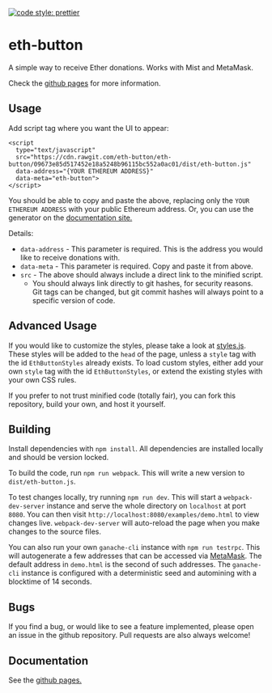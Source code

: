 [![code style: prettier](https://img.shields.io/badge/code_style-prettier-ff69b4.svg?style=flat-square)](https://github.com/prettier/prettier)

# eth-button

A simple way to receive Ether donations.  Works with Mist and MetaMask.

Check the [github pages](https://eth-button.github.io/eth-button/) for more information.

## Usage

Add script tag where you want the UI to appear:

```
<script
  type="text/javascript"
  src="https://cdn.rawgit.com/eth-button/eth-button/09673e85d517452e18a5248b96115bc552a0ac01/dist/eth-button.js"
  data-address="{YOUR ETHEREUM ADDRESS}"
  data-meta="eth-button">
</script>
```

You should be able to copy and paste the above, replacing only the `YOUR ETHEREUM ADDRESS` with your public Ethereum address.  Or, you can use the generator on the [documentation site.](https://eth-button.github.io/eth-button/)

Details:

* `data-address` - This parameter is required.  This is the address you would like to receive donations with.
* `data-meta` - This parameter is required.  Copy and paste it from above.
* `src` - The above should always include a direct link to the minified script.
  * You should always link directly to git hashes, for security reasons.  Git tags can be changed, but git commit hashes will always point to a specific version of code.

## Advanced Usage

If you would like to customize the styles, please take a look at [styles.js](https://github.com/eth-button/eth-button/tree/master/lib/styles.js).  These styles will be added to the `head` of the page, unless a `style` tag with the id `EthButtonStyles` already exists.  To load custom styles, either add your own `style` tag with the id `EthButtonStyles`, or extend the existing styles with your own CSS rules.

If you prefer to not trust minified code (totally fair), you can fork this repository, build your own, and host it yourself.

## Building

Install dependencies with `npm install`.  All dependencies are installed locally and should be version locked.

To build the code, run `npm run webpack`.  This will write a new version to `dist/eth-button.js`.

To test changes locally, try running `npm run dev`.  This will start a `webpack-dev-server` instance and serve the whole directory on `localhost` at port `8080`.  You can then visit `http://localhost:8080/examples/demo.html` to view changes live.  `webpack-dev-server` will auto-reload the page when you make changes to the source files.

You can also run your own `ganache-cli` instance with `npm run testrpc`.  This will autogenerate a few addresses that can be accessed via [MetaMask](https://metamask.io).  The default address in `demo.html` is the second of such addresses.  The `ganache-cli` instance is configured with a deterministic seed and automining with a blocktime of 14 seconds.

## Bugs

If you find a bug, or would like to see a feature implemented, please open an issue in the github repository.  Pull requests are also always welcome!

## Documentation

See the [github pages.](https://eth-button.github.io/eth-button/)
